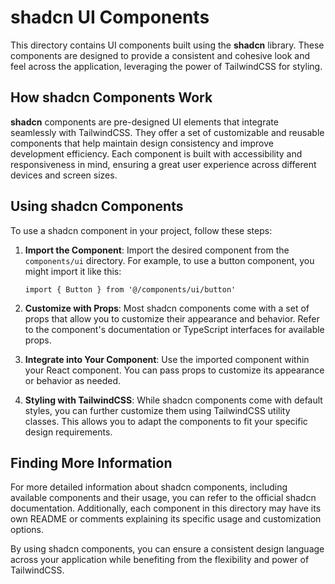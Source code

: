 # shadcn UI Components

This directory contains UI components built using the **shadcn** library. These components are designed to provide a consistent and cohesive look and feel across the application, leveraging the power of TailwindCSS for styling.

## How shadcn Components Work

**shadcn** components are pre-designed UI elements that integrate seamlessly with TailwindCSS. They offer a set of customizable and reusable components that help maintain design consistency and improve development efficiency. Each component is built with accessibility and responsiveness in mind, ensuring a great user experience across different devices and screen sizes.

## Using shadcn Components

To use a shadcn component in your project, follow these steps:

1. **Import the Component**: Import the desired component from the `components/ui` directory. For example, to use a button component, you might import it like this:

   ```tsx
   import { Button } from '@/components/ui/button'
   ```

2. **Customize with Props**: Most shadcn components come with a set of props that allow you to customize their appearance and behavior. Refer to the component's documentation or TypeScript interfaces for available props.

3. **Integrate into Your Component**: Use the imported component within your React component. You can pass props to customize its appearance or behavior as needed.

4. **Styling with TailwindCSS**: While shadcn components come with default styles, you can further customize them using TailwindCSS utility classes. This allows you to adapt the components to fit your specific design requirements.

## Finding More Information

For more detailed information about shadcn components, including available components and their usage, you can refer to the official shadcn documentation. Additionally, each component in this directory may have its own README or comments explaining its specific usage and customization options.

By using shadcn components, you can ensure a consistent design language across your application while benefiting from the flexibility and power of TailwindCSS.
